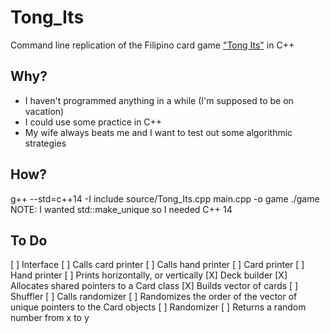 # Tong_Its
Command line replication of the Filipino card game ["Tong Its"](https://www.pagat.com/rummy/tong-its.html) in C++


## Why?
* I haven't programmed anything in a while (I'm supposed to be on vacation)
* I could use some practice in C++
* My wife always beats me and I want to test out some algorithmic strategies


## How?
g++ --std=c++14 -I include source/Tong_Its.cpp main.cpp -o game
./game
NOTE: I wanted std::make_unique so I needed C++ 14

## To Do
[ ] Interface
    [ ] Calls card printer
    [ ] Calls hand printer
[ ] Card printer
[ ] Hand printer
    [ ] Prints horizontally, or vertically
[X] Deck builder
    [X] Allocates shared pointers to a Card class
    [X] Builds vector of cards
[ ] Shuffler
    [ ] Calls randomizer
    [ ] Randomizes the order of the vector of unique pointers to the Card objects
[ ] Randomizer
    [ ] Returns a random number from x to y

